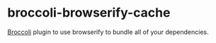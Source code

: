 # broccoli-browserify-cache

[Broccoli](https://github.com/broccolijs/broccoli) plugin to use browserify to bundle all of your dependencies.
